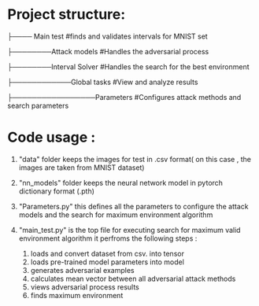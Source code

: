 

# Project structure: 


├──── Main test                 #finds and validates intervals for MNIST set 
           
├────────Attack models          #Handles the adversarial process
               
├────────Interval Solver        #Handles the search for the best environment
                 
├────────────Global tasks       #View and analyze results
                  
├─────────────────Parameters    #Configures attack methods and search parameters 
            
# Code usage :

1) "data" folder keeps the images for test in .csv format( on this case , the images are taken from MNIST dataset)

2) "nn_models" folder keeps the neural network model in pytorch dictionary format (.pth)

3) "Parameters.py" this defines all the parameters to configure the attack models and the search for maximum environment algorithm

4) "main_test.py" is the top file for executing search for maximum valid environment algorithm it perfroms the following steps :

   1) loads and convert dataset from csv. into tensor
   2) loads pre-trained model parameters into model
   3) generates adversarial examples 
   4) calculates mean vector between all adversarial attack methods
   5) views adversarial process results
   6) finds maximum environment

